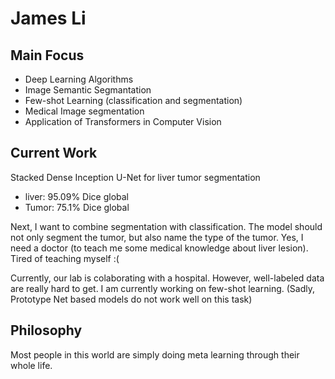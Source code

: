# James Li

## Main Focus
+ Deep Learning Algorithms
+ Image Semantic Segmantation
+ Few-shot Learning (classification and segmentation)
+ Medical Image segmentation
+ Application of Transformers in Computer Vision

## Current Work
Stacked Dense Inception U-Net for liver tumor segmentation
+ liver: 95.09% Dice global
+ Tumor: 75.1% Dice global

Next, I want to combine segmentation with classification. The model should not only segment the tumor, but also name the type of the tumor. Yes, I need a doctor (to teach me some medical knowledge about liver lesion). Tired of teaching myself :(

Currently, our lab is colaborating with a hospital. However, well-labeled data are really hard to get. I am currently working on few-shot learning. (Sadly, Prototype Net based models do not work well on this task)

## Philosophy
Most people in this world are simply doing meta learning through their whole life.
